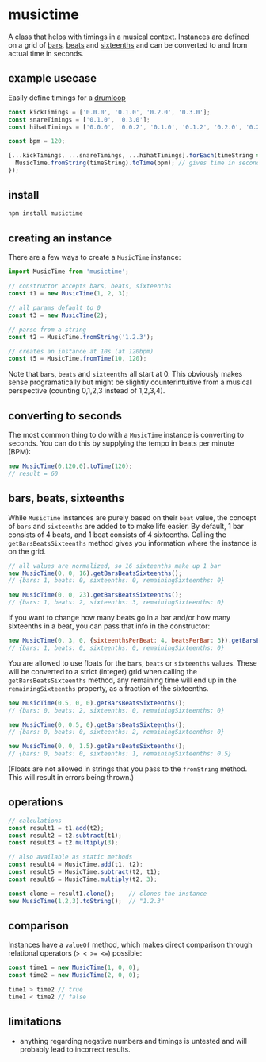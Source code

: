 # musictime

A class that helps with timings in a musical context. Instances are defined on a grid of [bars](https://en.wikipedia.org/wiki/Bar_(music)), [beats](https://en.wikipedia.org/wiki/Beat_(music)) and [sixteenths](https://en.wikipedia.org/wiki/Sixteenth_note) and can be converted to and from actual time in seconds.

## example usecase
Easily define timings for a [drumloop](https://makingmusic.ableton.com/programming-beats-2-linear-drumming-1.png)
```javascript
const kickTimings = ['0.0.0', '0.1.0', '0.2.0', '0.3.0'];
const snareTimings = ['0.1.0', '0.3.0'];
const hihatTimings = ['0.0.0', '0.0.2', '0.1.0', '0.1.2', '0.2.0', '0.2.2', '0.3.0', '0.3.2'];

const bpm = 120;

[...kickTimings, ...snareTimings, ...hihatTimings].forEach(timeString => {
  MusicTime.fromString(timeString).toTime(bpm); // gives time in seconds
});
```

## install

```sh
npm install musictime
```

## creating an instance
There are a few ways to create a `MusicTime` instance:
```javascript
import MusicTime from 'musictime';

// constructor accepts bars, beats, sixteenths
const t1 = new MusicTime(1, 2, 3);

// all params default to 0
const t3 = new MusicTime(2);

// parse from a string
const t2 = MusicTime.fromString('1.2.3');

// creates an instance at 10s (at 120bpm)
const t5 = MusicTime.fromTime(10, 120);
```
Note that `bars`, `beats` and `sixteenths` all start at 0. This obviously makes sense programatically but might be slightly counterintuitive from a musical perspective (counting 0,1,2,3 instead of 1,2,3,4).

## converting to seconds
The most common thing to do with a `MusicTime` instance is converting to seconds. You can do this by supplying the tempo in beats per minute (BPM):
```javascript
new MusicTime(0,120,0).toTime(120);
// result = 60
```


## bars, beats, sixteenths
While `MusicTime` instances are purely based on their `beat` value, the concept of `bars` and `sixteenths` are added to to make life easier. By default, 1 bar consists of 4 beats, and 1 beat consists of 4 sixteenths. Calling the `getBarsBeatsSixteenths` method gives you information where the instance is on the grid.
```javascript
// all values are normalized, so 16 sixteenths make up 1 bar
new MusicTime(0, 0, 16).getBarsBeatsSixteenths();
// {bars: 1, beats: 0, sixteenths: 0, remainingSixteenths: 0}

new MusicTime(0, 0, 23).getBarsBeatsSixteenths();
// {bars: 1, beats: 2, sixteenths: 3, remainingSixteenths: 0}
```

If you want to change how many beats go in a bar and/or how many sixteenths in a beat, you can pass that info in the constructor:
```javascript
new MusicTime(0, 3, 0, {sixteenthsPerBeat: 4, beatsPerBar: 3}).getBarsBeatsSixteenths();
// {bars: 1, beats: 0, sixteenths: 0, remainingSixteenths: 0}
```

You are allowed to use floats for the `bars`, `beats` or `sixteenths` values. These will be converted to a strict (integer) grid when calling the `getBarsBeatsSixteenths` method, any remaining time will end up in the `remainingSixteenths` property, as a fraction of the sixteenths.
```javascript
new MusicTime(0.5, 0, 0).getBarsBeatsSixteenths();
// {bars: 0, beats: 2, sixteenths: 0, remainingSixteenths: 0}

new MusicTime(0, 0.5, 0).getBarsBeatsSixteenths();
// {bars: 0, beats: 0, sixteenths: 2, remainingSixteenths: 0}

new MusicTime(0, 0, 1.5).getBarsBeatsSixteenths();
// {bars: 0, beats: 0, sixteenths: 1, remainingSixteenths: 0.5}
```

(Floats are not allowed in strings that you pass to the `fromString` method. This will result in errors being thrown.)

## operations
```javascript
// calculations
const result1 = t1.add(t2);
const result2 = t2.subtract(t1);
const result3 = t2.multiply(3);

// also available as static methods
const result4 = MusicTime.add(t1, t2);
const result5 = MusicTime.subtract(t2, t1);
const result6 = MusicTime.multiply(t2, 3);

const clone = result1.clone();    // clones the instance
new MusicTime(1,2,3).toString();  // "1.2.3"
```

## comparison
Instances have a `valueOf` method, which makes direct comparison through relational operators (`> < >= <=`) possible:
```javascript
const time1 = new MusicTime(1, 0, 0);
const time2 = new MusicTime(2, 0, 0);

time1 > time2 // true
time1 < time2 // false
```



## limitations
- anything regarding negative numbers and timings is untested and will probably lead to incorrect results.

